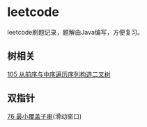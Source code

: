 # leetcode
leetcode刷题记录，题解由Java编写，方便复习。
## 树相关
[105 从前序与中序遍历序列构造二叉树](./src/leetcode_105)
## 双指针
[76 最小覆盖子串](./src/leetcode_76)(滑动窗口)
